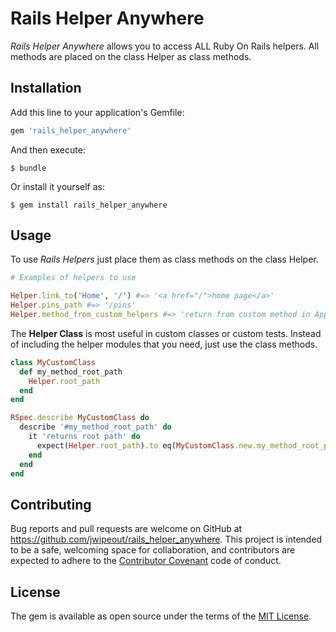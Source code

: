 # Rails Helper Anywhere

_Rails Helper Anywhere_ allows you to access ALL Ruby On Rails helpers. All methods are placed on the class Helper as class methods.

## Installation

Add this line to your application's Gemfile:

```ruby
gem 'rails_helper_anywhere'
```

And then execute:

```
$ bundle
```

Or install it yourself as:

```
$ gem install rails_helper_anywhere
```

## Usage

To use _Rails Helpers_ just place them as class methods on the class Helper.

```ruby
# Examples of helpers to use

Helper.link_to('Home', '/') #=> '<a href="/">home page</a>'
Helper.pins_path #=> '/pins'
Helper.method_from_custom_helpers #=> 'return from custom method in ApplicationHelper module'
```

The __Helper Class__ is most useful in custom classes or custom tests. Instead of including the helper modules that you need, just use the class methods.

```ruby
class MyCustomClass
  def my_method_root_path
    Helper.root_path
  end
end

RSpec.describe MyCustomClass do
  describe '#my_method_root_path' do
    it 'returns root path' do
      expect(Helper.root_path).to eq(MyCustomClass.new.my_method_root_path)
    end
  end
end
```

## Contributing

Bug reports and pull requests are welcome on GitHub at https://github.com/jwipeout/rails_helper_anywhere. This project is intended to be a safe, welcoming space for collaboration, and contributors are expected to adhere to the [Contributor Covenant](http://contributor-covenant.org) code of conduct.


## License

The gem is available as open source under the terms of the [MIT License](http://opensource.org/licenses/MIT).
